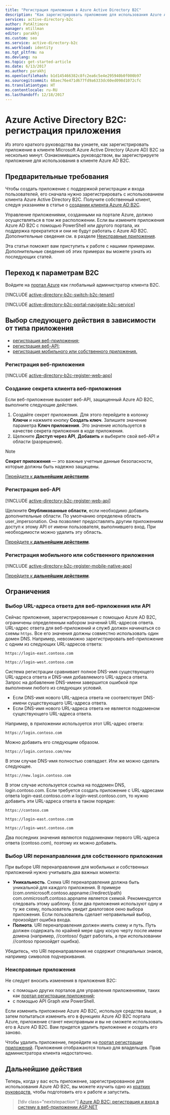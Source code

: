 ```yaml
---
title: "Регистрация приложения в Azure Active Directory B2C"
description: "Как зарегистрировать приложение для использования Azure Active Directory B2C."
services: active-directory-b2c
author: PatAltimore
manager: mtillman
editor: parakhj
ms.custom: seo
ms.service: active-directory-b2c
ms.workload: identity
ms.tgt_pltfrm: na
ms.devlang: na
ms.topic: get-started-article
ms.date: 6/13/2017
ms.author: parakhj
ms.openlocfilehash: b1d145466382c8fc2ea6c5e4e295940b0f000b97
ms.sourcegitcommit: 68aec76e471d677fd9a6333dc60ed098d1072cfc
ms.translationtype: HT
ms.contentlocale: ru-RU
ms.lasthandoff: 12/18/2017
---
```

# <a name="azure-active-directory-b2c-register-your-application"></a>Azure Active Directory B2C: регистрация приложения

Из этого краткого руководства вы узнаете, как зарегистрировать приложение в клиенте Microsoft Azure Active Directory (Azure AD) B2C за несколько минут. Ознакомившись руководством, вы зарегистрируете приложение для использования в клиенте Azure AD B2C.

## <a name="prerequisites"></a>Предварительные требования

Чтобы создать приложение с поддержкой регистрации и входа пользователей, его сначала нужно зарегистрировать с использованием клиента Azure Active Directory B2C. Получите собственный клиент, следуя указаниям в статье о [создании клиента Azure AD B2C](active-directory-b2c-get-started.md).

Управление приложениями, созданными на портале Azure, должно осуществляться в том же расположении. Если вы измените приложения Azure AD B2C с помощью PowerShell или другого портала, их поддержка прекратится и они не будут работать с Azure AD B2C. Дополнительные сведения см. в разделе [Неисправные приложения](#faulted-apps). 

Эта статья поможет вам приступить к работе с нашими примерами. Дополнительные сведения об этих примерах вы можете узнать из последующих статей.

## <a name="navigate-to-b2c-settings"></a>Переход к параметрам B2C

Войдите на [портал Azure](https://portal.azure.com/) как глобальный администратор клиента B2C. 

[!INCLUDE [active-directory-b2c-switch-b2c-tenant](../../includes/active-directory-b2c-switch-b2c-tenant.md)]

[!INCLUDE [active-directory-b2c-portal-navigate-b2c-service](../../includes/active-directory-b2c-portal-navigate-b2c-service.md)]

## <a name="choose-next-steps-based-on-your-application-type"></a>Выбор следующего действия в зависимости от типа приложения

* [регистрация веб-приложения;](#register-a-web-app)
* [регистрация веб-API;](#register-a-web-api)
* [регистрация мобильного или собственного приложения.](#register-a-mobile-or-native-app)
 
### <a name="register-a-web-app"></a>Регистрация веб-приложения

[!INCLUDE [active-directory-b2c-register-web-app](../../includes/active-directory-b2c-register-web-app.md)]

### <a name="create-a-web-app-client-secret"></a>Создание секрета клиента веб-приложения

Если веб-приложение вызовет веб-API, защищенный Azure AD B2C, выполните следующие действия.
   1. Создайте секрет приложения. Для этого перейдите в колонку **Ключи** и нажмите кнопку **Создать ключ**. Запишите значение параметра **Ключ приложения**. Это значение используется в качестве секрета приложения в коде приложения.
   2. Щелкните **Доступ через API**, **Добавить** и выберите свой веб-API и области (разрешения).

> [!NOTE]
> **Секрет приложения** — это важные учетные данные безопасности, которые должны быть надежно защищены.
> 

[Перейдите к **дальнейшим действиям**](#next-steps).

### <a name="register-a-web-api"></a>Регистрация веб-API

[!INCLUDE [active-directory-b2c-register-web-api](../../includes/active-directory-b2c-register-web-api.md)]

Щелкните **Опубликованные области**, если необходимо добавить дополнительные области. По умолчанию определена область user_impersonation. Она позволяет предоставлять другим приложениям доступ к этому API от имени пользователя, выполнившего вход. При необходимости можно удалить эту область.

[Перейдите к **дальнейшим действиям**](#next-steps).

### <a name="register-a-mobile-or-native-app"></a>Регистрация мобильного или собственного приложения

[!INCLUDE [active-directory-b2c-register-mobile-native-app](../../includes/active-directory-b2c-register-mobile-native-app.md)]

[Перейдите к **дальнейшим действиям**](#next-steps).

## <a name="limitations"></a>Ограничения

### <a name="choosing-a-web-app-or-api-reply-url"></a>Выбор URL-адреса ответа для веб-приложения или API

Сейчас приложения, зарегистрированные с помощью Azure AD B2C, ограничены определенным набором значений URL-адресов ответа. URL-адрес ответа для веб-приложений и служб должен начинаться со схемы `https`. Все его значения должны совместно использовать один домен DNS. Например, невозможно зарегистрировать веб-приложение с одним из следующих URL-адресов ответа:

`https://login-east.contoso.com`

`https://login-west.contoso.com`

Система регистрации сравнивает полное DNS-имя существующего URL-адреса ответа и DNS-имя добавляемого URL-адреса ответа. Запрос на добавление DNS-имени завершится ошибкой при выполнении любого из следующих условий.

* Если DNS-имя нового URL-адреса ответа не соответствует DNS-имени существующего URL-адреса ответа.
* Если DNS-имя нового URL-адреса ответа не является поддоменом существующего URL-адреса ответа.

Например, в приложении используется этот URL-адрес ответа:

`https://login.contoso.com`

Можно добавить его следующим образом.

`https://login.contoso.com/new`

В этом случае DNS-имя полностью совпадает. Или же можно сделать следующее.

`https://new.login.contoso.com`

В этом случае используется ссылка на поддомен DNS, login.contoso.com. Если требуется создать приложение с URL-адресами ответа login-east.contoso.com и login-west.contoso.com, то нужно добавить эти URL-адреса ответа в таком порядке:

`https://contoso.com`

`https://login-east.contoso.com`

`https://login-west.contoso.com`

Два последних значения являются поддоменами первого URL-адреса ответа (contoso.com), поэтому их можно добавить.

### <a name="choosing-a-native-app-redirect-uri"></a>Выбор URI перенаправления для собственного приложения

При выборе URI перенаправления для мобильных и собственных приложений нужно учитывать два важных момента:

* **Уникальность**. Схема URI перенаправления должна быть уникальной для каждого приложения. В примере (com.onmicrosoft.contoso.appname://redirect/path) com.onmicrosoft.contoso.appname является схемой. Рекомендуется следовать этому шаблону. Если два приложения используют одну и ту же схему, пользователь увидит диалоговое окно выбора приложения. Если пользователь сделает неправильный выбор, произойдет ошибка входа.
* **Полнота**. URI перенаправления должен иметь схему и путь. Путь должен содержать по крайней мере одну косую черту после имени домена (например, //contoso/ будет работать, а при использовании //contoso произойдет ошибка).

Убедитесь, что URI перенаправления не содержит специальных знаков, например символов подчеркивания.

### <a name="faulted-apps"></a>Неисправные приложения

Не следует вносить изменения в приложения B2C:

* с помощью других порталов для управления приложениями, таких как [портал регистрации приложений](https://apps.dev.microsoft.com/);
* с помощью API Graph или PowerShell.

Если изменить приложение Azure AD B2C, используя средства выше, а затем попытаться изменить его в функциях Azure AD B2C портала Azure, приложение станет неисправным и вы не сможете использовать его в Azure AD B2C. Вам придется удалить приложение и создать его заново.

Чтобы удалить приложение, перейдите на [портал регистрации приложений](https://apps.dev.microsoft.com/). Приложения отображаются только для владельцев. Прав администратора клиента недостаточно.

## <a name="next-steps"></a>Дальнейшие действия

Теперь, когда у вас есть приложение, зарегистрированное для использования Azure AD B2C, вы можете изучить одно из [кратких руководств](active-directory-b2c-overview.md#get-started), чтобы подготовить его к работе и запустить.

> [!div class="nextstepaction"]
> [Azure AD B2C: регистрация и вход в систему в веб-приложении ASP.NET](active-directory-b2c-devquickstarts-web-dotnet-susi.md)
